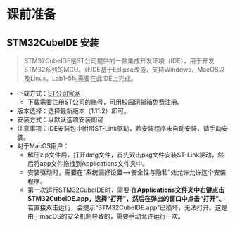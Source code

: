 # 课前准备

## STM32CubeIDE 安装

> STM32CubeIDE是ST公司提供的一款集成开发环境（IDE），用于开发STM32系列的MCU。此IDE基于Eclipse改造，支持Windows，MacOS以及Linux。Lab1-5均需要在此IDE上完成。

- 下载方式：[ST公司官网](https://www.st.com/zh/development-tools/stm32cubeide.html)
    - 下载需要注册ST公司的账号，可用校园网邮箱免费注册。
- 版本选择：选择最新版本（1.11.2）即可。
- 安装方式：以默认选项安装即可
- 注意事项：IDE安装包中附带ST-Link驱动，若安装程序未自动安装，请手动安装。
- 对于MacOS用户：
    - 解压zip文件后，打开dmg文件，首先双击pkg文件安装ST-Link驱动，然后将app文件拖拽到Applications文件夹中。
    - 安装驱动时，需要在“系统偏好设置-->安全性与隐私”处允许允许这个安装程序。
    - 第一次运行STM32CubeIDE时，需要 **在Applications文件夹中右键点击STM32CubeIDE.app，选择“打开”，然后在弹出的窗口中点击“打开”。** 若直接双击运行，会提示“STM32CubeIDE.app”已损坏，无法打开。这是由于macOS的安全机制导致的，需要手动允许运行一次。
    